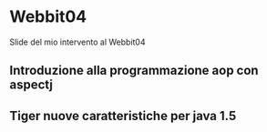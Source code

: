 # Webbit04

Slide del mio intervento al Webbit04 

## Introduzione alla programmazione aop con aspectj


## Tiger nuove caratteristiche per java 1.5

